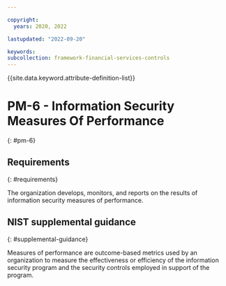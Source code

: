 ```yaml
---

copyright:
  years: 2020, 2022

lastupdated: "2022-09-20"

keywords: 
subcollection: framework-financial-services-controls
---
```


{{site.data.keyword.attribute-definition-list}}

# PM-6 - Information Security Measures Of Performance
{: #pm-6}

## Requirements
{: #requirements}

The organization develops, monitors, and reports on the results of information security measures of performance.

## NIST supplemental guidance
{: #supplemental-guidance}

Measures of performance are outcome-based metrics used by an organization to measure the effectiveness or efficiency of the information security program and the security controls employed in support of the program.

